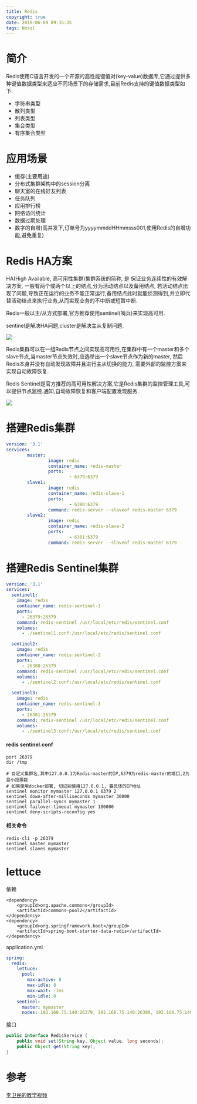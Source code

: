 ```yaml
---
title: Redis
copyright: true
date: 2019-06-09 09:35:35
tags: Nosql
---
```


# 简介
Redis使用C语言开发的一个开源的高性能键值对(key-value)数据库,它通过提供多种键值数据类型来适应不同场景下的存储需求,目前Redis支持的键值数据类型如下:
- 字符串类型
- 散列类型
- 列表类型
- 集合类型
- 有序集合类型

<!--more-->

# 应用场景
- 缓存(主要用途)
- 分布式集群架构中的session分离
- 聊天室的在线好友列表
- 任务队列
- 应用排行榜
- 网络访问统计
- 数据过期处理
- 数字的自增(高并发下,订单号为yyyymmddHHmmsss001,使用Redis的自增功能,避免重复)


# Redis HA方案
HA(High Available, 高可用性集群)集群系统的简称, 是 保证业务连续性的有效解决方案, 一般有两个或两个以上的结点,分为活动结点以及备用结点, 若活动结点出现了问题,导致正在运行的业务不能正常运行,备用结点此时就能侦测得到,并立即代替活动结点来执行业务,从而实现业务的不中断或短暂中断.

Redis一般以主/从方式部署,官方推荐使用sentinel(哨兵)来实现高可用.

sentinel是解决HA问题,cluster是解决主从复制问题.

![](https://www.funtl.com/assets/20150620161606990.jpg)

Redis集群可以在一组Redis节点之间实现高可用性,在集群中有一个master和多个slave节点,当master节点失效时,应选举出一个slave节点作为新的master, 然后Redis本身并没有自动发现故障并且进行主从切换的能力, 需要外部的监控方案来实现自动故障恢复.

Redis Sentinel是官方推荐的高可用性解决方案,它是Redis集群的监控管理工具,可以提供节点监控.通知,自动故障恢复和客户端配置发现服务.

![](https://www.funtl.com/assets/18841d5327556bfa750148943011901d1eac3cd8.jpg)

# 搭建Redis集群
```yml
version: '3.1'
services:
        master:
                image: redis
                container_name: redis-master
                ports:
                        - 6379:6379
        slave1:
                image: redis
                container_name: redis-slave-1
                ports:
                        - 6380:6379
                command: redis-server --slaveof redis-master 6379
        slave2:
                image: redis
                container_name: redis-slave-2
                ports:
                        - 6381:6379
                command: redis-server --slaveof redis-master 6379
```

# 搭建Redis Sentinel集群
```yml
version: '3.1'
services:
  sentinel1:
    image: redis
    container_name: redis-sentinel-1
    ports:
      - 26379:26379
    command: redis-sentinel /usr/local/etc/redis/sentinel.conf
    volumes:
      - ./sentinel1.conf:/usr/local/etc/redis/sentinel.conf

  sentinel2:
    image: redis
    container_name: redis-sentinel-2
    ports:
      - 26380:26379
    command: redis-sentinel /usr/local/etc/redis/sentinel.conf
    volumes:
      - ./sentinel2.conf:/usr/local/etc/redis/sentinel.conf

  sentinel3:
    image: redis
    container_name: redis-sentinel-3
    ports:
      - 26381:26379
    command: redis-sentinel /usr/local/etc/redis/sentinel.conf
    volumes:
      - ./sentinel3.conf:/usr/local/etc/redis/sentinel.conf
```

#### redis sentinel.conf
```
port 26379
dir /tmp

# 自定义集群名,其中127.0.0.1为Redis-master的IP,6379为redis-master的端口,2为最小投票数
# 如果使用docker部署, 切记别使用127.0.0.1, 要具体的IP地址
sentinel monitor mymaster 127.0.0.1 6379 2
sentinel down-after-milliseconds mymaster 30000
sentinel parallel-syncs mymaster 1
sentinel failover-timeout mymaster 180000
sentinel deny-scripts-reconfig yes
```

#### 相关命令
```
redis-cli -p 26379  
sentinel master mymaster
sentinel slaves mymaster
```

# lettuce
依赖
```
<dependency>
    <groupId>org.apache.commons</groupId>
    <artifactId>commons-pool2</artifactId>
</dependency>
<dependency>
    <groupId>org.springframework.boot</groupId>
    <artifactId>spring-boot-starter-data-redis</artifactId>
</dependency>
```
application.yml
```yml
spring:
  redis:
    lettuce:
      pool:
        max-active: 8
        max-idle: 8
        max-wait: -1ms
        min-idle: 0
    sentinel:
      master: mymaster
      nodes: 192.168.75.140:26379, 192.168.75.140:26380, 192.168.75.140:26381
```
接口
```java
public interface RedisService {
    public void set(String key, Object value, long seconds);
    public Object get(String key);
}
```

# 参考
[李卫民的教学视频](https://www.bilibili.com/video/av36042649/?p=116)
